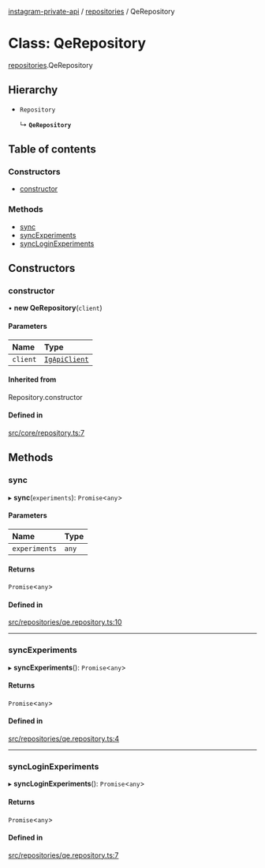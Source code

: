 [instagram-private-api](../../README.md) / [repositories](../../modules/repositories.md) / QeRepository

# Class: QeRepository

[repositories](../../modules/repositories.md).QeRepository

## Hierarchy

- `Repository`

  ↳ **`QeRepository`**

## Table of contents

### Constructors

- [constructor](QeRepository.md#constructor)

### Methods

- [sync](QeRepository.md#sync)
- [syncExperiments](QeRepository.md#syncexperiments)
- [syncLoginExperiments](QeRepository.md#syncloginexperiments)

## Constructors

### constructor

• **new QeRepository**(`client`)

#### Parameters

| Name | Type |
| :------ | :------ |
| `client` | [`IgApiClient`](../index/IgApiClient.md) |

#### Inherited from

Repository.constructor

#### Defined in

[src/core/repository.ts:7](https://github.com/Nerixyz/instagram-private-api/blob/4971f34/src/core/repository.ts#L7)

## Methods

### sync

▸ **sync**(`experiments`): `Promise`<`any`\>

#### Parameters

| Name | Type |
| :------ | :------ |
| `experiments` | `any` |

#### Returns

`Promise`<`any`\>

#### Defined in

[src/repositories/qe.repository.ts:10](https://github.com/Nerixyz/instagram-private-api/blob/4971f34/src/repositories/qe.repository.ts#L10)

___

### syncExperiments

▸ **syncExperiments**(): `Promise`<`any`\>

#### Returns

`Promise`<`any`\>

#### Defined in

[src/repositories/qe.repository.ts:4](https://github.com/Nerixyz/instagram-private-api/blob/4971f34/src/repositories/qe.repository.ts#L4)

___

### syncLoginExperiments

▸ **syncLoginExperiments**(): `Promise`<`any`\>

#### Returns

`Promise`<`any`\>

#### Defined in

[src/repositories/qe.repository.ts:7](https://github.com/Nerixyz/instagram-private-api/blob/4971f34/src/repositories/qe.repository.ts#L7)
